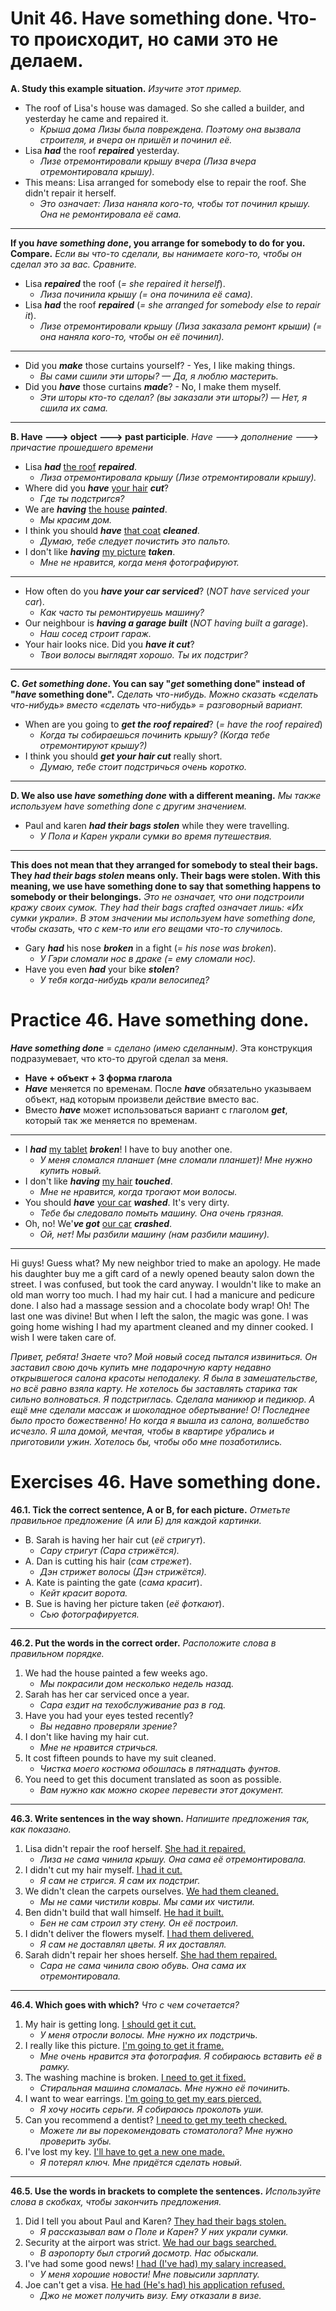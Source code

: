 # Unit 46. Have something done. Что-то происходит, но сами это не делаем.
__A. Study this example situation.__ *Изучите этот пример.*
- The roof of Lisa's house was damaged. So she called a builder, and yesterday he came and repaired it.
    - *Крыша дома Лизы была повреждена. Поэтому она вызвала строителя, и вчера он пришёл и починил её.*
- Lisa __*had*__ the roof __*repaired*__ yesterday.
    - *Лизе отремонтировали крышу вчера (Лиза вчера отремонтировала крышу).*
- This means: Lisa arranged for somebody else to repair the roof. She didn't repair it herself.
    - *Это означает: Лиза наняла кого-то, чтобы тот починил крышу. Она не ремонтировала её сама.*

---
__If you *have something done*, you arrange for somebody to do for you. Compare.__ *Если вы что-то сделали, вы нанимаете кого-то, чтобы он сделал это за вас. Сравните.*
- Lisa __*repaired*__ the roof (*= she repaired it herself*).
    - *Лиза починила крышу (= она починила её сама).*
- Lisa __*had*__ the roof __*repaired*__ (*= she arranged for somebody else to repair it*).
    - *Лизе отремонтировали крышу (Лиза заказала ремонт крыши) (= она наняла кого-то, чтобы он её починил).*

---
- Did you __*make*__ those curtains yourself? - Yes, I like making things.
    - *Вы сами сшили эти шторы? — Да, я люблю мастерить.*
- Did you __*have*__ those curtains __*made*__? - No, I make them myself.
    - *Эти шторы кто-то сделал? (вы заказали эти шторы?) — Нет, я сшила их сама.*

---
__B. Have ---> object ---> past participle__. *Have* ---> *дополнение* ---> *причастие прошедшего времени*
- Lisa __*had*__ <ins>the roof</ins> __*repaired*__.
    - *Лиза отремонтировала крышу (Лизе отремонтировали крышу).*
- Where did you __*have*__ <ins>your hair</ins> __*cut*__?
    - *Где ты подстригся?*
- We are __*having*__ <ins>the house</ins> __*painted*__.
    - *Мы красим дом.*
- I think you should __*have*__ <ins>that coat</ins> __*cleaned*__.
    - *Думаю, тебе следует почистить это пальто.*
- I don't like __*having*__ <ins>my picture</ins> __*taken*__.
    - *Мне не нравится, когда меня фотографируют.*

---
- How often do you __*have your car serviced*__? (*NOT have serviced your car*).
    - *Как часто ты ремонтируешь машину?*
- Our neighbour is __*having a garage built*__ (*NOT having built a garage*).
    - *Наш сосед строит гараж.*
- Your hair looks nice. Did you __*have it cut*__?
    - *Твои волосы выглядят хорошо. Ты их подстриг?*

---
__C. *Get something done*. You can say "*get* something done" instead of "*have* something done".__ *Сделать что-нибудь. Можно сказать «сделать что-нибудь» вместо «сделать что-нибудь» = разговорный вариант.*
- When are you going to __*get the roof repaired*__? (*= have the roof repaired*)
    - *Когда ты собираешься починить крышу? (Когда тебе отремонтируют крышу?)*
- I think you should __*get your hair cut*__ really short.
    - *Думаю, тебе стоит подстричься очень коротко.*

---
__D. We also use *have something done* with a different meaning.__ *Мы также используем have something done с другим значением.*
- Paul and karen __*had their bags stolen*__ while they were travelling.
    - *У Пола и Карен украли сумки во время путешествия.*

---
__This does not mean that they arranged for somebody to steal their bags. They *had their bags stolen* means only. Their bags were stolen. With this meaning, we use have something done to say that something happens to somebody or their belongings.__ *Это не означает, что они подстроили кражу своих сумок. They had their bags crafted означает лишь: «Их сумки украли». В этом значении мы используем have something done, чтобы сказать, что с кем-то или его вещами что-то случилось.*
- Gary __*had*__ his nose __*broken*__ in a fight (*= his nose was broken*).
    - *У Гэри сломали нос в драке (= ему сломали нос).*
- Have you even __*had*__ your bike __*stolen*__?
    - *У тебя когда-нибудь крали велосипед?*



# Practice 46. Have something done.
__*Have something done*__ = *сделано (имею сделанным)*. Эта конструкция подразумевает, что кто-то другой сделал за меня.
- __Have + объект + 3 форма глагола__
- __*Have*__ меняется по временам. После __*have*__ обязательно указываем объект, над которым произвели действие вместо вас.
- Вместо __*have*__ может использоваться вариант с глаголом __*get*__, который так же меняется по временам.

---
- I __*had*__ <ins>my tablet</ins> __*broken*__! I have to buy another one.
    - *У меня сломался планшет (мне сломали планшет)! Мне нужно купить новый.*
- I don't like __*having*__ <ins>my hair</ins> __*touched*__.
    - *Мне не нравится, когда трогают мои волосы.*
- You should __*have*__ <ins>your car</ins> __*washed*__. It's very dirty.
    - *Тебе бы следовало помыть машину. Она очень грязная.*
- Oh, no! We'__*ve got*__ <ins>our car</ins> __*crashed*__.
    - *Ой, нет! Мы разбили машину (нам разбили машину).*

---
Hi guys! Guess what? My new neighbor tried to make an apology. He made his daughter buy me a gift card of a newly opened beauty salon down the street. I was confused, but took the card anyway. I wouldn't like to make an old man worry too much. I had my hair cut. I had a manicure and pedicure done. I also had a massage session and a chocolate body wrap! Oh! The last one was divine! But when I left the salon, the magic was gone. I was going home wishing I had my apartment cleaned and my dinner cooked. I wish I were taken care of.

*Привет, ребята! Знаете что? Мой новый сосед пытался извиниться. Он заставил свою дочь купить мне подарочную карту недавно открывшегося салона красоты неподалеку. Я была в замешательстве, но всё равно взяла карту. Не хотелось бы заставлять старика так сильно волноваться. Я подстриглась. Сделала маникюр и педикюр. А ещё мне сделали массаж и шоколадное обертывание! О! Последнее было просто божественно! Но когда я вышла из салона, волшебство исчезло. Я шла домой, мечтая, чтобы в квартире убрались и приготовили ужин. Хотелось бы, чтобы обо мне позаботились.*



# Exercises 46. Have something done.
__46.1. Tick the correct sentence, A or B, for each picture.__ *Отметьте правильное предложение (А или Б) для каждой картинки.*
- B. Sarah is having her hair cut (*её стригут*).
    - *Сару стригут (Сара стрижётся).*
- A. Dan is cutting his hair (*сам стрежет*).
    - *Дэн стрижет волосы (Дэн стрижётся).*
- A. Kate is painting the gate (*сама красит*).
    - *Кейт красит ворота.*
- B. Sue is having her picture taken (*её фоткают*).
    - *Сью фотографируется.*

---
__46.2. Put the words in the correct order.__ *Расположите слова в правильном порядке.*
1. We had the house painted a few weeks ago.
    - *Мы покрасили дом несколько недель назад.*
2. Sarah has her car serviced once a year.
    - *Сара ездит на техобслуживание раз в год.*
3. Have you had your eyes tested recently?
    - *Вы недавно проверяли зрение?*
4. I don't like having my hair cut.
    - *Мне не нравится стричься.*
5. It cost fifteen pounds to have my suit cleaned.
    - *Чистка моего костюма обошлась в пятнадцать фунтов.*
6. You need to get this document translated as soon as possible.
    - *Вам нужно как можно скорее перевести этот документ.*

---
__46.3. Write sentences in the way shown.__ *Напишите предложения так, как показано.*
1. Lisa didn't repair the roof herself. <ins>She had it repaired.</ins>
    - *Лиза не сама чинила крышу. Она сама её отремонтировала.*
2. I didn't cut my hair myself. <ins>I had it cut.</ins>
    - *Я сам не стригся. Я сам их подстриг.*
3. We didn't clean the carpets ourselves. <ins>We had them cleaned.</ins>
    - *Мы не сами чистили ковры. Мы сами их чистили.*
4. Ben didn't build that wall himself. <ins>He had it built.</ins>
    - *Бен не сам строил эту стену. Он её построил.*
5. I didn't deliver the flowers myself. <ins>I had them delivered.</ins>
    - *Я сам не доставлял цветы. Я их доставлял.*
6. Sarah didn't repair her shoes herself. <ins>She had them repaired.</ins>
    - *Сара не сама чинила свою обувь. Она сама их отремонтировала.*

---
__46.4. Which goes with which?__ *Что с чем сочетается?*
1. My hair is getting long. <ins>I should get it cut.</ins>
    - *У меня отросли волосы. Мне нужно их подстричь.*
2. I really like this picture. <ins>I'm going to get it frame.</ins>
    - *Мне очень нравится эта фотография. Я собираюсь вставить её в рамку.*
3. The washing machine is broken. <ins>I need to get it fixed.</ins>
    - *Стиральная машина сломалась. Мне нужно её починить.*
4. I want to wear earrings. <ins>I'm going to get my ears pierced.</ins>
    - *Я хочу носить серьги. Я собираюсь проколоть уши.*
5. Can you recommend a dentist? <ins>I need to get my teeth checked.</ins>
    - *Можете ли вы порекомендовать стоматолога? Мне нужно проверить зубы.*
6. I've lost my key. <ins>I'll have to get a new one made.</ins>
    - *Я потерял ключ. Мне придётся сделать новый.*

---
__46.5. Use the words in brackets to complete the sentences.__ *Используйте слова в скобках, чтобы закончить предложения.*
1. Did I tell you about Paul and Karen? <ins>They had their bags stolen.</ins>
    - *Я рассказывал вам о Поле и Карен? У них украли сумки.*
2. Security at the airport was strict. <ins>We had our bags searched.</ins>
    - *В аэропорту был строгий досмотр. Нас обыскали.*
3. I've had some good news! <ins>I had (I've had) my salary increased.</ins>
    - *У меня хорошие новости! Мне повысили зарплату.*
4. Joe can't get a visa. <ins>He had (He's had) his application refused.</ins>
    - *Джо не может получить визу. Ему отказали в визе.*





